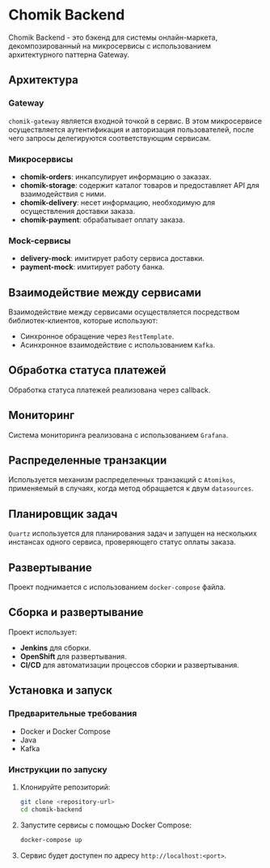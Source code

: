 # Chomik Backend

Chomik Backend - это бэкенд для системы онлайн-маркета, декомпозированный на микросервисы с использованием архитектурного паттерна Gateway.

## Архитектура

### Gateway
`chomik-gateway` является входной точкой в сервис. В этом микросервисе осуществляется аутентификация и авторизация пользователей, после чего запросы делегируются соответствующим сервисам.

### Микросервисы
- **chomik-orders**: инкапсулирует информацию о заказах.
- **chomik-storage**: содержит каталог товаров и предоставляет API для взаимодействия с ними.
- **chomik-delivery**: несет информацию, необходимую для осуществления доставки заказа.
- **chomik-payment**: обрабатывает оплату заказа.

### Mock-сервисы
- **delivery-mock**: имитирует работу сервиса доставки.
- **payment-mock**: имитирует работу банка.

## Взаимодействие между сервисами
Взаимодействие между сервисами осуществляется посредством библиотек-клиентов, которые используют:
- Синхронное обращение через `RestTemplate`.
- Асинхронное взаимодействие с использованием `Kafka`.

## Обработка статуса платежей
Обработка статуса платежей реализована через callback.

## Мониторинг
Система мониторинга реализована с использованием `Grafana`.

## Распределенные транзакции
Используется механизм распределенных транзакций с `Atomikos`, применяемый в случаях, когда метод обращается к двум `datasources`.

## Планировщик задач
`Quartz` используется для планирования задач и запущен на нескольких инстансах одного сервиса, проверяющего статус оплаты заказа.

## Развертывание
Проект поднимается с использованием `docker-compose` файла.

## Сборка и развертывание
Проект использует:
- **Jenkins** для сборки.
- **OpenShift** для развертывания.
- **CI/CD** для автоматизации процессов сборки и развертывания.

## Установка и запуск

### Предварительные требования
- Docker и Docker Compose
- Java
- Kafka

### Инструкции по запуску
1. Клонируйте репозиторий:
    ```sh
    git clone <repository-url>
    cd chomik-backend
    ```

2. Запустите сервисы с помощью Docker Compose:
    ```sh
    docker-compose up
    ```

3. Сервис будет доступен по адресу `http://localhost:<port>`.
